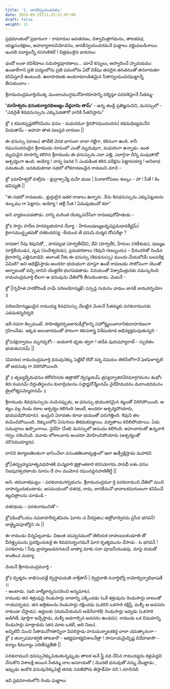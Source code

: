 ```yaml
---
title: '1. జానకీస్వయంవరము'
date: 2025-05-25T11:25:51-07:00
draft: false
weight: 11
---
```



ప్రథమాంకంలో ప్రథానంగా - రామాదుల అవతరణం, విశ్వామిత్రాగమనం, తాటకవధ, యజ్ఞసంరక్షణం, అహల్యాశాపవిమోచనం, జానకీస్వయంవరమనే ఘట్టాలు వర్ణింపబడినాయి. ఇందలి పద్యాలన్నీ రసగుళికలే ! చిత్రములైన భావనలు

ఛందో లంకా రవిశేషాలు సమస్యాపూరణాలు... చూచే కన్నులు, ఆస్వాదించే హృదయము ఉండాలేగాని ప్రతి పద్యంలోను ప్రతి పదంలోను ఏదో విశేషం తనదైన తనతనంతో తనరారుతూ కనిపిస్తూనే ఉంటుంది. 
ఉదాహరణకు అంకనామాంకితమైన సీతాస్వయంవరఘట్టాన్నే తీసుకుందాం -

శ్రీరామచంద్రమూర్తియొక్క మంజులముగ్ధమనోహరరూపాన్ని దర్శిస్తూ పరవశిస్తూనే సీతమ్మ-

**'మాహేశ్వరం ధనుఃకుర్యాదధిజజ్యం చేద్దదామి తామ్'** - అన్న తండ్రి ప్రతిజ్ఞనువిని, మనస్సులో -
“ఎవరైతే శివధనుస్సును ఎక్కుపెడతారో వానికి సీతనిస్తాను” 

<div class="tel_shloka">
శ్లో ॥ కమఠపృష్ఠకఠోరమిదం ధనుః - మధురమూ ర్తిరసౌరఘునందనః|
కథమధిజ్యమనేన వియతామ్ - అహహ తాత పణస్తవ దారుణః ||
</div>

ఈ ధనుస్సు (బాణం) తాబేటి  వెనక భాగంలా చాలా గట్టిగా, కఠినంగా ఉంది. కానీ రఘునందనుడైన శ్రీరాముడు రూపంలో ఎంతో మృదువుగా, మధురంగా ఉన్నాడు. ఇంత మృదువైన రూపాన్ని కలిగిన శ్రీరాముడు ఈ ధనుస్సును ఎలా ఎత్తి, ఎలాగైనా దీన్ని వంపుతాడో ఆశ్చర్యంగా ఉంది. అయ్యో ! నాన్న (జనక !) ఎందుకింత కఠిన పరీక్షను పెట్టావయ్యా !  అనిబాధ పడుతుంది.
జనకుడుకూడా సభలో లోకరావణుడైన రావణుని చూచి -

<div class="tel_shloka">
శ్లో ॥మాహేశ్వరో దశగ్రీవః - క్షుద్రాశ్చాన్యే మహీ భుజః |
పినాకారోపణం శుల్కం - హా ! సీతే ! కిం భవిష్యతి || 
</div>

"ఈ సభలో రావణుడు , క్షుద్రులైన ఇతర రాజులు ఉన్నారు. నేను శివధనుస్సును ఎక్కుపెట్టుటను శుల్కము గా పెట్టాను. అయ్యో ! తల్లీ సీత ! ఏమవుతుందో కదా" 
    
అని వ్యాకులపడతాడు. దాన్ని మరింత యెక్కువచేసేలా రావణపురోహితుడు -

<div class="tel_shloka">

శ్లో॥ సార్ధం హరేణ హరవల్లభయాచ దేవ్యా - హేరంబషణ్ముఖవృషప్రమథావకీర్ణమ్|
కైలాసముద్ధృతవతో దశకంధరస్య -కేయంచ తే ధనుషి దుర్మద దోఃపరీక్షా ?
</div>

రావణా!
నీవు శివునితో, , హరవల్లభ (పార్వతీదేవి), దేవి (పార్వతీ), హేరంబ (గణేశుడు), షణ్ముఖ (కార్తికేయుడు), వృష (నందీశ్వరుడు), ప్రమథగణాలు (శివుని గణబృందం) – వీరందరితో నిండిన కైలాసాన్ని ఎత్తినవాడివి.
అలాంటి నీకు ఈ ధనుస్సు (శివధనుస్సు) ముందు చేయబోయే బలపరీక్ష ఏమిటి?
అని ఆధిక్షేపిస్తాడు.అందరూ భయభంగా చూస్తూ ఉంటే రావణుడు సాటోపంగా యెంతో ఆర్భాటంతో వచ్చి దానిని యెత్తలేక భంగపడతాడు.
వినయంతో విశ్వామిత్రునకు నమస్కరించి రామచంద్రమూర్తి లీలగా ఆ ధనువును చేతిలోకి తీసుకుంటాడు. వెంటనే -

<div class="tel_shloka">
శ్లో ||గృహీత హరకోదండే  రామే పరిణయోన్ముఖే।
    పస్పన్ద నయనం వామం జానకీ జామదగ్నయోః ॥ 
</div>

పరిణయోన్ముఖుడైన రామయ్య శివధనుస్సు చేబట్టిన వెంటనే సీతమ్మకు పరశురామునకు ఎడమకన్నదిర్నది 

ఇదీ రచనా శిల్పమంటే. 
సాహిత్యదర్పణకారుడీశ్లోకాన్ని సహోక్త్యలంకారానికుదాహరణంగా గ్రహించేడు. 
ఇక్కడ అలంకారముతో పాటుగా శకునశాస్త్ర విశేషంకూడ అభివ్యక్తమవుతున్నది - 

<div class="tel_shloka">
శ్లో॥చక్షుర్వామం మృగదృశోః - జయకారి భృశం త్వరా !
తదేవ పురుషస్యారాత్ - స్ఫురితం భయశంసనమ్ || 
</div>

(వివరణ) రామచంద్రమూర్తి ధనువునెక్కు పెట్టేడో లేదో నన్న విషయం తెలిసేలోగానే ఫెళఫెళార్భటి తో ఆధనువు గా విరిగిపోయింది.  
<div class="tel_shloka">
శ్లో ॥
తృట్యద్భీమధనుః కఠోరనినదః తత్రాకరో ద్విస్మయమ్ 
త్రస్యద్వాజిరవేరమార్గగమనం శంభోః శిరః కంపనమ్
దిగ్దంతిస్థలనం కులాద్రిచలనం సప్తార్ణవోన్మేలనమ్
వైదేహీమదనం మదాంధదమనం త్రైలోక్యసమ్మోహనమ్ ॥
</div>

శ్రీరాముడు శివధనుస్సును వంపినప్పుడు, ఆ ధనుస్సు భయంకరమైన శబ్దంతో విరిగిపోయింది.
ఆ శబ్దం వల్ల రెండు రకాల ఆశ్చర్యం కలిగింది (అంటే, అందరూ ఆశ్చర్యపోయారు, భయపడిపోయారు).
ఇంద్రుని ఏరావతం కూడా భయంతో పరుగెత్తింది.
శివుని తల కంపించిపోయింది.
దిక్కులలోని ఏనుగులు తికమకపడ్డాయి.
పర్వతాలు కదిలిపోయాయి.
ఏడు సముద్రాలు ఉప్పొంగాయి.
వైదేహి (సీత) మనస్సులో ఆనందం కలిగింది.
అహంకారంతో ఉన్నవారి గర్వం నశించింది.
మూడు లోకాలవారు అందరూ మోహించిపోయారు (ఆశ్చర్యంతో మౌనమయ్యారు).

 దానిని కల్యాణతిలకంగా భాసించేలా వసంతతిలకావృత్తంలో ఇలా ఉత్ప్రేక్షిస్తాడు
మహాకవి

<div class="tel_shloka">
శ్లో||తద్బ్రహ్మమాతృవధపాతకి మన్మథారి క్షత్రాంతకారి కరసమాగమ పాపభీ
ఐశం ధనుః నిజపురశ్చరణాయ నూనం దే హం ముమోచ రఘునన్దనపాణితీర్ధే || 
</div>

అని. తరువాతఘట్టం - పరశురామగర్వభంగం.
శ్రీరామచంద్రమూ ర్తి పరశురాముని చేతిలో నుంచి చాపాన్నందుకుంటాడు. 
ఆసమయంలో దశరథ, రామ, జానకీమనో భావాలకనుగుణంగా కనిపించే శబ్దచిత్రాలను చూడండి -

దశరథుడు - పరశురామునితో –

<div class="tel_shloka">
శ్లో॥డింభోఽయం నవబాహరీదృశమిదం ఘోరం చ వీరవ్రతం।
 తత్రోధాద్విరమ ప్రసీద భగవన్! జాత్యైవపూజ్యోసి నః ||
</div>

ఈ రాముడు చిన్నపిల్లవాడు. చిఱుత యవ్వనములో తెలియక బాహుబలకండూతి తో వీరత్త్వమును ప్రదర్శించుటకై  ఈ శివధనుర్భంగమనే ఘోర కృత్యమును చేసాడు .  ఓ భగవన్ ! పరశురామ ! నీవు బ్రాహ్మణుడవగుటచే జాత్యా మాకు సదా పూజనీయుడవు. మాపై దయతో శాంతించ వయ్యా
 
వెంటనే శ్రీరామచంద్రమూర్తి -
<div class="tel_shloka">
శ్లో॥ ద్విశ్శరం నాభిసంధత్తే ద్విస్థాపయతి నాశ్రీతాన్ | 
ద్విర్ధదాతి నచార్థిభ్యో రామోద్విర్నాభిభాషతే ।। 
</div>
- అంటాడు. (ఇది వాల్మీకాన్ననుసరించి అన్నమాట).
<div class="tel_parayana">
రాముడు తన శత్రువుపై రెండుసార్లు బాణాన్ని ఎక్కించడు (ఒకే శత్రువును రెండుసార్లు బాణంతో గాయపర్చడు).
తన ఆశ్రితులను రెండుసార్లు రక్షించడు (ఒకరిని ఒకసారి రక్షిస్తే, మళ్ళీ ఆ అవసరం రాకుండా చేస్తాడు).
ఆర్థులకు (దయచేయమని అడిగేవారికి) రెండుసార్లు ఇవ్వడు (ఒకసారి అడిగితే, పూర్తిగా ఇచ్చేస్తాడు, మళ్ళీ అడగాల్సిన అవసరం ఉండదు).
రాముడు ఒక విషయాన్ని రెండుసార్లు మాట్లాడడు (తన మాట ఒకటే, అది నిజం).
</div>
అన్నిటినీ మించి సీతామనోగతాన్నిలా వివరిస్తాడు హనుమన్నాటకకర్త చాలా చమత్కారంగా -
<div class="tel_shloka">
శ్లో ॥ తచ్చాపమాకర్షతి తాటకారౌ - ఆకర్ణమాకర్ణవిశాలనేత్రా !
సాసూయమైచ్ఛిష్ట విదేహజాసౌ - కన్యాం కిమన్యాం పరిణేష్యతీతి ||
</div>

పరశురాముని ధనస్సునెక్కుపెడుతున్నప్పుడు  తాటక అనే స్త్రీ వధ చేసిన రామయ్యను కళ్లుపెద్దవి చేసుకొని విశాలక్షి అయిన  సీతమ్మ  చాల అసూయతో ( మొదటి ధనువుతో నన్ను చేబట్టాడు , ఇప్పుడు ఇంకొక ధనువునెక్కుపెట్టి తనకు సవతిపోరు తెస్తాడేమో నని ) చూచినది 

ఇవి ప్రథమాంకంలోని రెండు ఘట్టాలు
